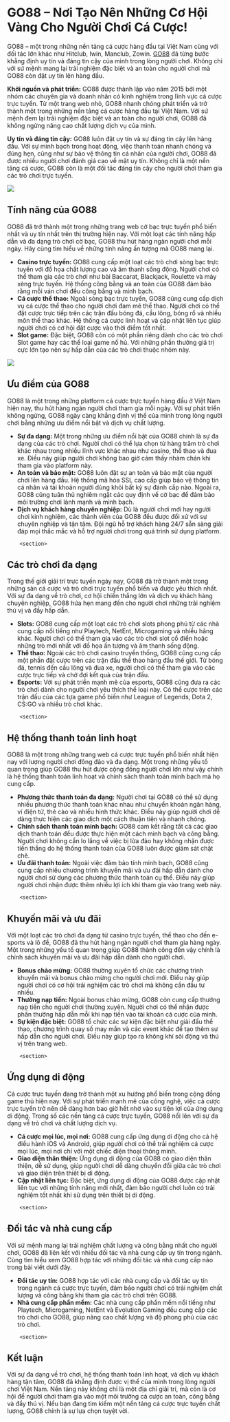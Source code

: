 <h1>GO88 – Nơi Tạo Nên Những Cơ Hội Vàng Cho Người Chơi Cá Cược!</h1><p>GO88 – một trong những nền tảng cá cược hàng đầu tại Việt Nam cùng với đối tác lớn khác như Hitclub, Iwin, Manclub, Zowin. <a href="https://www.taigo88link.win/">GO88</a> đã từng bước khẳng định uy tín và đáng tin cậy của mình trong lòng người chơi. Không chỉ với sứ mệnh mang lại trải nghiệm đặc biệt và an toàn cho người chơi mà GO88 còn đặt uy tín lên hàng đầu.</p>
<p><strong>Khởi nguồn và phát triển:</strong> GO88 được thành lập vào năm 2015 bởi một nhóm các chuyên gia và doanh nhân có kinh nghiệm trong lĩnh vực cá cược trực tuyến. Từ một trang web nhỏ, GO88 nhanh chóng phát triển và trở thành một trong những nền tảng cá cược hàng đầu tại Việt Nam. Với sứ mệnh đem lại trải nghiệm đặc biệt và an toàn cho người chơi, GO88 đã không ngừng nâng cao chất lượng dịch vụ của mình.</p>
<p><strong>Uy tín và đáng tin cậy:</strong> GO88 luôn đặt uy tín và sự đáng tin cậy lên hàng đầu. Với sự minh bạch trong hoạt động, việc thanh toán nhanh chóng và đúng hẹn, cũng như sự bảo vệ thông tin cá nhân của người chơi, GO88 đã được nhiều người chơi đánh giá cao về mặt uy tín. Không chỉ là một nền tảng cá cược, GO88 còn là một đối tác đáng tin cậy cho người chơi tham gia các trò chơi trực tuyến.</p>
        </section>
<img src="https://go88.esq/wp-content/uploads/2024/05/go88-la-mot-trong-nhung-cong-ty-ca-cuoc-truc-tuyen-hang-dau-hien-nay.jpg">
        <section>
<h2>Tính năng của GO88</h2>
<p>GO88 đã trở thành một trong những trang web cờ bạc trực tuyến phổ biến nhất và uy tín nhất trên thị trường hiện nay. Với một loạt các tính năng hấp dẫn và đa dạng trò chơi cờ bạc, GO88 thu hút hàng ngàn người chơi mỗi ngày. Hãy cùng tìm hiểu về những tính năng ấn tượng mà GO88 mang lại.</p>
<ul>
    <li><strong>Casino trực tuyến:</strong> GO88 cung cấp một loạt các trò chơi sòng bạc trực tuyến với đồ họa chất lượng cao và âm thanh sống động. Người chơi có thể tham gia các trò chơi như bài Baccarat, Blackjack, Roulette và máy xèng trực tuyến. Hệ thống công bằng và an toàn của GO88 đảm bảo rằng mỗi ván chơi đều công bằng và minh bạch.</li>
    <li><strong>Cá cược thể thao:</strong> Ngoài sòng bạc trực tuyến, GO88 cũng cung cấp dịch vụ cá cược thể thao cho người chơi đam mê thể thao. Người chơi có thể đặt cược trực tiếp trên các trận đấu bóng đá, cầu lông, bóng rổ và nhiều môn thể thao khác. Hệ thống cá cược linh hoạt và cập nhật liên tục giúp người chơi có cơ hội đặt cược vào thời điểm tốt nhất.</li>
    <li><strong>Slot game:</strong> Đặc biệt, GO88 còn có một phần riêng dành cho các trò chơi Slot game hay các thể loại game nổ hủ. Với những phần thưởng giá trị cực lớn tạo nên sự hấp dẫn của các trò chơi thuộc nhóm này.</li>
</ul>
        </section>
<img src="https://go88.esq/wp-content/uploads/2024/05/go88-thuong-xuyen-to-chuc-cac-chuong-trinh-khuyen-mai-va-bonus-chao-mung-cho-nguoi-choi-moi.jpg">
        <section>
<h2>Ưu điểm của GO88</h2>
<p>GO88 là một trong những platform cá cược trực tuyến hàng đầu ở Việt Nam hiện nay, thu hút hàng ngàn người chơi tham gia mỗi ngày. Với sự phát triển không ngừng, GO88 ngày càng khẳng định vị thế của mình trong lòng người chơi bằng những ưu điểm nổi bật và dịch vụ chất lượng.</p>
<ul>
    <li><strong>Sự đa dạng:</strong> Một trong những ưu điểm nổi bật của GO88 chính là sự đa dạng của các trò chơi. Người chơi có thể lựa chọn từ hàng trăm trò chơi khác nhau trong nhiều lĩnh vực khác nhau như casino, thể thao và đua xe. Điều này giúp người chơi không bao giờ cảm thấy nhàm chán khi tham gia vào platform này.</li>
    <li><strong>An toàn và bảo mật:</strong> GO88 luôn đặt sự an toàn và bảo mật của người chơi lên hàng đầu. Hệ thống mã hóa SSL cao cấp giúp bảo vệ thông tin cá nhân và tài khoản người dùng khỏi bất kỳ sự đánh cắp nào. Ngoài ra, GO88 cũng tuân thủ nghiêm ngặt các quy định về cờ bạc để đảm bảo môi trường chơi lành mạnh và minh bạch.</li>
    <li><strong>Dịch vụ khách hàng chuyên nghiệp:</strong> Dù là người chơi mới hay người chơi kinh nghiệm, các thành viên của GO88 đều được đối xử với sự chuyên nghiệp và tận tâm. Đội ngũ hỗ trợ khách hàng 24/7 sẵn sàng giải đáp mọi thắc mắc và hỗ trợ người chơi trong quá trình sử dụng platform.</li>
</ul>
        </section>

        <section>
<h2>Các trò chơi đa dạng</h2>
<p>Trong thế giới giải trí trực tuyến ngày nay, GO88 đã trở thành một trong những sàn cá cược và trò chơi trực tuyến phổ biến và được yêu thích nhất. Với sự đa dạng về trò chơi, cơ hội chiến thắng lớn và dịch vụ khách hàng chuyên nghiệp, GO88 hứa hẹn mang đến cho người chơi những trải nghiệm thú vị và đầy hấp dẫn.</p>
<ul>
    <li><strong>Slots:</strong> GO88 cung cấp một loạt các trò chơi slots phong phú từ các nhà cung cấp nổi tiếng như Playtech, NetEnt, Microgaming và nhiều hãng khác. Người chơi có thể tham gia vào các trò chơi slot cổ điển hoặc những trò mới nhất với đồ họa ấn tượng và âm thanh sống động.</li>
    <li><strong>Thể thao:</strong> Ngoài các trò chơi casino truyền thống, GO88 cũng cung cấp một phần đặt cược trên các trận đấu thể thao hàng đầu thế giới. Từ bóng đá, tennis đến cầu lông và đua xe, người chơi có thể tham gia vào các cược trực tiếp và chờ đợi kết quả của trận đấu.</li>
    <li><strong>Esports:</strong> Với sự phát triển mạnh mẽ của esports, GO88 cũng đưa ra các trò chơi dành cho người chơi yêu thích thể loại này. Có thể cược trên các trận đấu của các tựa game phổ biến như League of Legends, Dota 2, CS:GO và nhiều trò chơi khác.</li>
</ul>
        </section>

        <section>
<h2>Hệ thống thanh toán linh hoạt</h2>
<p>GO88 là một trong những trang web cá cược trực tuyến phổ biến nhất hiện nay với lượng người chơi đông đảo và đa dạng. Một trong những yếu tố quan trọng giúp GO88 thu hút được cộng đồng người chơi lớn như vậy chính là hệ thống thanh toán linh hoạt và chính sách thanh toán minh bạch mà họ cung cấp.</p>
<ul>
    <li><strong>Phương thức thanh toán đa dạng:</strong> Người chơi tại GO88 có thể sử dụng nhiều phương thức thanh toán khác nhau như chuyển khoản ngân hàng, ví điện tử, thẻ cào và nhiều hình thức khác. Điều này giúp người chơi dễ dàng thực hiện các giao dịch một cách thuận tiện và nhanh chóng.</li>
    <li><strong>Chính sách thanh toán minh bạch:</strong> GO88 cam kết rằng tất cả các giao dịch thanh toán đều được thực hiện một cách minh bạch và công bằng. Người chơi không cần lo lắng về việc bị lừa đảo hay không nhận được tiền thắng do hệ thống thanh toán của GO88 luôn được giám sát chặt chẽ.</li>
    <li><strong>Ưu đãi thanh toán:</strong> Ngoài việc đảm bảo tính minh bạch, GO88 cũng cung cấp nhiều chương trình khuyến mãi và ưu đãi hấp dẫn dành cho người chơi sử dụng các phương thức thanh toán cụ thể. Điều này giúp người chơi nhận được thêm nhiều lợi ích khi tham gia vào trang web này.</li>
</ul>
        </section>

        <section>
<h2>Khuyến mãi và ưu đãi</h2>
<p>Với một loạt các trò chơi đa dạng từ casino trực tuyến, thể thao cho đến e-sports và lô đề, GO88 đã thu hút hàng ngàn người chơi tham gia hàng ngày. Một trong những yếu tố quan trọng giúp GO88 thành công đến vậy chính là chính sách khuyến mãi và ưu đãi hấp dẫn dành cho người chơi.</p>
<ul>
    <li><strong>Bonus chào mừng:</strong> GO88 thường xuyên tổ chức các chương trình khuyến mãi và bonus chào mừng cho người chơi mới. Điều này giúp người chơi có cơ hội trải nghiệm các trò chơi mà không cần đầu tư nhiều.</li>
    <li><strong>Thưởng nạp tiền:</strong> Ngoài bonus chào mừng, GO88 còn cung cấp thưởng nạp tiền cho người chơi thường xuyên. Người chơi có thể nhận được phần thưởng hấp dẫn mỗi khi nạp tiền vào tài khoản cá cược của mình.</li>
    <li><strong>Sự kiện đặc biệt:</strong> GO88 tổ chức các sự kiện đặc biệt như giải đấu thể thao, chương trình quay số may mắn và các event khác để tạo thêm sự hấp dẫn cho người chơi. Điều này giúp tạo ra không khí sôi động và thú vị trên trang web.</li>
</ul>
        </section>

        <section>
<h2>Ứng dụng di động</h2>
<p>Cá cược trực tuyến đang trở thành một xu hướng phổ biến trong cộng đồng game thủ hiện nay. Với sự phát triển mạnh mẽ của công nghệ, việc cá cược trực tuyến trở nên dễ dàng hơn bao giờ hết nhờ vào sự tiện lợi của ứng dụng di động. Trong số các nền tảng cá cược trực tuyến, GO88 nổi lên với sự đa dạng về trò chơi và chất lượng dịch vụ.</p>
<ul>
    <li><strong>Cá cược mọi lúc, mọi nơi:</strong> GO88 cung cấp ứng dụng di động cho cả hệ điều hành iOS và Android, giúp người chơi có thể trải nghiệm cá cược mọi lúc, mọi nơi chỉ với một chiếc điện thoại thông minh.</li>
    <li><strong>Giao diện thân thiện:</strong> Ứng dụng di động của GO88 có giao diện thân thiện, dễ sử dụng, giúp người chơi dễ dàng chuyển đổi giữa các trò chơi và giao diện trên thiết bị di động.</li>
    <li><strong>Cập nhật liên tục:</strong> Đặc biệt, ứng dụng di động của GO88 được cập nhật liên tục với những tính năng mới nhất, đảm bảo người chơi luôn có trải nghiệm tốt nhất khi sử dụng trên thiết bị di động.</li>
</ul>
        </section>

        <section>
<h2>Đối tác và nhà cung cấp</h2>
<p>Với sứ mệnh mang lại trải nghiệm chất lượng và công bằng nhất cho người chơi, GO88 đã liên kết với nhiều đối tác và nhà cung cấp uy tín trong ngành. Cùng tìm hiểu xem GO88 hợp tác với những đối tác và nhà cung cấp nào trong bài viết dưới đây.</p>
<ul>
    <li><strong>Đối tác uy tín:</strong> GO88 hợp tác với các nhà cung cấp và đối tác uy tín trong ngành cá cược trực tuyến, đảm bảo người chơi có trải nghiệm chất lượng và công bằng khi tham gia các trò chơi trên GO88.</li>
    <li><strong>Nhà cung cấp phần mềm:</strong> Các nhà cung cấp phần mềm nổi tiếng như Playtech, Microgaming, NetEnt và Evolution Gaming đều cung cấp các trò chơi cho GO88, giúp nâng cao chất lượng và độ phong phú của các trò chơi.</li>
</ul>
        </section>

        <section>
<h2>Kết luận</h2>
<p>Với sự đa dạng về trò chơi, hệ thống thanh toán linh hoạt, và dịch vụ khách hàng tận tâm, GO88 đã khẳng định được vị thế của mình trong lòng người chơi Việt Nam. Nền tảng này không chỉ là một địa chỉ giải trí, mà còn là cơ hội để người chơi tham gia vào một môi trường cá cược an toàn, công bằng và đầy thú vị. Nếu bạn đang tìm kiếm một nền tảng cá cược trực tuyến chất lượng, GO88 chính là sự lựa chọn tuyệt vời.</p>
        </section>
    </article>
</body>
</html>


